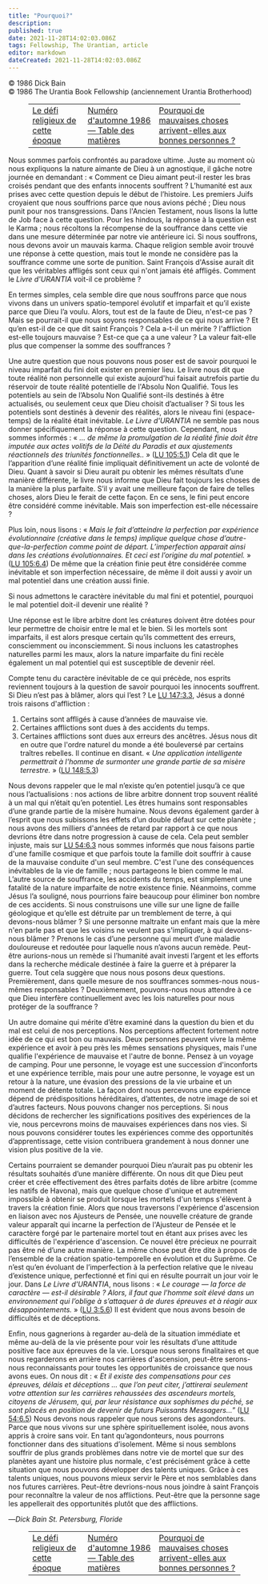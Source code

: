 ```yaml
---
title: "Pourquoi?"
description: 
published: true
date: 2021-11-28T14:02:03.086Z
tags: Fellowship, The Urantian, article
editor: markdown
dateCreated: 2021-11-28T14:02:03.086Z
---
```


<p class="v-card v-sheet theme--light grey lighten-3 px-2">© 1986 Dick Bain<br>© 1986 The Urantia Book Fellowship (anciennement Urantia Brotherhood)</p>
<figure class="table chapter-navigator">
  <table>
    <tbody>
      <tr>
        <td>
        <a href="/fr/article/John_M_Andrews/The_religious_challenge_of_this_age">
          <span class="mdi mdi-arrow-left-drop-circle"></span><span class="pl-2">Le défi religieux de cette époque</span>
        </a>
        </td>
        <td>
        <a href="/fr/index/articles_the_urantian#numéro-d'automne-1986">
          <span class="mdi mdi-book-open-variant"></span><span class="pl-2">Numéro d'automne 1986 — Table des matières</span>
        </a>
        </td>
        <td>
        <a href="/fr/article/Gilles_Laverdure/Why_do_bad_things_happen_to_good_people">
          <span class="pr-2">Pourquoi de mauvaises choses arrivent-elles aux bonnes personnes ?</span><span class="mdi mdi-arrow-right-drop-circle"></span>
        </a>
        </td>
      </tr>
    </tbody>
  </table>
</figure>



Nous sommes parfois confrontés au paradoxe ultime. Juste au moment où nous expliquons la nature aimante de Dieu à un agnostique, il gâche notre journée en demandant : « Comment ce Dieu aimant peut-il rester les bras croisés pendant que des enfants innocents souffrent ? L’humanité est aux prises avec cette question depuis le début de l’histoire. Les premiers Juifs croyaient que nous souffrions parce que nous avions péché ; Dieu nous punit pour nos transgressions. Dans l'Ancien Testament, nous lisons la lutte de Job face à cette question. Pour les hindous, la réponse à la question est le Karma ; nous récoltons la récompense de la souffrance dans cette vie dans une mesure déterminée par notre vie antérieure ici. Si nous souffrons, nous devons avoir un mauvais karma. Chaque religion semble avoir trouvé une réponse à cette question, mais tout le monde ne considère pas la souffrance comme une sorte de punition. Saint François d'Assise aurait dit que les véritables affligés sont ceux qui n'ont jamais été affligés. Comment le _Livre d'URANTIA_ voit-il ce problème ?

En termes simples, cela semble dire que nous souffrons parce que nous vivons dans un univers spatio-temporel évolutif et imparfait et qu’il existe parce que Dieu l’a voulu. Alors, tout est de la faute de Dieu, n'est-ce pas ? Mais se pourrait-il que nous soyons responsables de ce qui nous arrive ? Et qu’en est-il de ce que dit saint François ? Cela a-t-il un mérite ? l'affliction est-elle toujours mauvaise ? Est-ce que ça a une valeur ? La valeur fait-elle plus que compenser la somme des souffrances ?

Une autre question que nous pouvons nous poser est de savoir pourquoi le niveau imparfait du fini doit exister en premier lieu. Le livre nous dit que toute réalité non personnelle qui existe aujourd'hui faisait autrefois partie du réservoir de toute réalité potentielle de l'Absolu Non Qualifié. Tous les potentiels au sein de l’Absolu Non Qualifié sont-ils destinés à être actualisés, ou seulement ceux que Dieu choisit d’actualiser ? Si tous les potentiels sont destinés à devenir des réalités, alors le niveau fini (espace-temps) de la réalité était inévitable. _Le Livre d'URANTIA_ ne semble pas nous donner spécifiquement la réponse à cette question. Cependant, nous sommes informés : « _... de même la promulgation de la réalité finie doit être imputée aux actes volitifs de la Déité du Paradis et aux ajustements réactionnels des triunités fonctionnelles.._ » ([LU 105:5.1](/fr/The_Urantia_Book/105#p5_1)) Cela dit que le l’apparition d’une réalité finie impliquait définitivement un acte de volonté de Dieu. Quant à savoir si Dieu aurait pu obtenir les mêmes résultats d’une manière différente, le livre nous informe que Dieu fait toujours les choses de la manière la plus parfaite. S’il y avait une meilleure façon de faire de telles choses, alors Dieu le ferait de cette façon. En ce sens, le fini peut encore être considéré comme inévitable. Mais son imperfection est-elle nécessaire ?

Plus loin, nous lisons : « _Mais le fait d’atteindre la perfection par expérience évolutionnaire (créative dans le temps) implique quelque chose d’autre-que-la-perfection comme point de départ. L’imperfection apparait ainsi dans les créations évolutionnaires. Et ceci est l’origine du mal potentiel._ » ([LU 105:6.4](/fr/The_Urantia_Book/105#p6_4)) De même que la création finie peut être considérée comme inévitable et son imperfection nécessaire, de même il doit aussi y avoir un mal potentiel dans une création aussi finie.

Si nous admettons le caractère inévitable du mal fini et potentiel, pourquoi le mal potentiel doit-il devenir une réalité ?

Une réponse est le libre arbitre dont les créatures doivent être dotées pour leur permettre de choisir entre le mal et le bien. Si les mortels sont imparfaits, il est alors presque certain qu’ils commettent des erreurs, consciemment ou inconsciemment. Si nous incluons les catastrophes naturelles parmi les maux, alors la nature imparfaite du fini recèle également un mal potentiel qui est susceptible de devenir réel.

Compte tenu du caractère inévitable de ce qui précède, nos esprits reviennent toujours à la question de savoir pourquoi les innocents souffrent. Si Dieu n’est pas à blâmer, alors qui l’est ? Le [LU 147:3.3](/fr/The_Urantia_Book/147#p3_3), Jésus a donné trois raisons d'affliction :

1. Certains sont affligés à cause d’années de mauvaise vie. 
2. Certaines afflictions sont dues à des accidents du temps.
3. Certaines afflictions sont dues aux erreurs des ancêtres. Jésus nous dit en outre que l'ordre naturel du monde a été bouleversé par certains traîtres rebelles. Il continue en disant. « _Une application intelligente permettrait à l'homme de surmonter une grande partie de sa misère terrestre._ » ([LU 148:5.3](/fr/The_Urantia_Book/148#p5_3))

Nous devons rappeler que le mal n’existe qu’en potentiel jusqu’à ce que nous l’actualisions : nos actions de libre arbitre donnent trop souvent réalité à un mal qui n’était qu’en potentiel. Les êtres humains sont responsables d’une grande partie de la misère humaine. Nous devons également garder à l’esprit que nous subissons les effets d’un double défaut sur cette planète ; nous avons des milliers d'années de retard par rapport à ce que nous devrions être dans notre progression à cause de cela. Cela peut sembler injuste, mais sur [LU 54:6.3](/fr/The_Urantia_Book/54#p6_3) nous sommes informés que nous faisons partie d'une famille cosmique et que parfois toute la famille doit souffrir à cause de la mauvaise conduite d'un seul membre. C'est l'une des conséquences inévitables de la vie de famille ; nous partageons le bien comme le mal. L’autre source de souffrance, les accidents du temps, est simplement une fatalité de la nature imparfaite de notre existence finie. Néanmoins, comme Jésus l’a souligné, nous pourrions faire beaucoup pour éliminer bon nombre de ces accidents. Si nous construisons une ville sur une ligne de faille géologique et qu’elle est détruite par un tremblement de terre, à qui devons-nous blâmer ? Si une personne maltraite un enfant mais que la mère n'en parle pas et que les voisins ne veulent pas s'impliquer, à qui devons-nous blâmer ? Prenons le cas d’une personne qui meurt d’une maladie douloureuse et redoutée pour laquelle nous n’avons aucun remède. Peut-être aurions-nous un remède si l’humanité avait investi l’argent et les efforts dans la recherche médicale destinée à faire la guerre et à préparer la guerre. Tout cela suggère que nous nous posons deux questions. Premièrement, dans quelle mesure de nos souffrances sommes-nous nous-mêmes responsables ? Deuxièmement, pouvons-nous nous attendre à ce que Dieu interfère continuellement avec les lois naturelles pour nous protéger de la souffrance ?

Un autre domaine qui mérite d’être examiné dans la question du bien et du mal est celui de nos perceptions. Nos perceptions affectent fortement notre idée de ce qui est bon ou mauvais. Deux personnes peuvent vivre la même expérience et avoir à peu près les mêmes sensations physiques, mais l'une qualifie l'expérience de mauvaise et l'autre de bonne. Pensez à un voyage de camping. Pour une personne, le voyage est une succession d'inconforts et une expérience terrible, mais pour une autre personne, le voyage est un retour à la nature, une évasion des pressions de la vie urbaine et un moment de détente totale. La façon dont nous percevons une expérience dépend de prédispositions héréditaires, d’attentes, de notre image de soi et d’autres facteurs. Nous pouvons changer nos perceptions. Si nous décidons de rechercher les significations positives des expériences de la vie, nous percevrons moins de mauvaises expériences dans nos vies. Si nous pouvons considérer toutes les expériences comme des opportunités d’apprentissage, cette vision contribuera grandement à nous donner une vision plus positive de la vie.

Certains pourraient se demander pourquoi Dieu n’aurait pas pu obtenir les résultats souhaités d’une manière différente. On nous dit que Dieu peut créer et crée effectivement des êtres parfaits dotés de libre arbitre (comme les natifs de Havona), mais que quelque chose d'unique et autrement impossible à obtenir se produit lorsque les mortels d'un temps s'élèvent à travers la création finie. Alors que nous traversons l'expérience d'ascension en liaison avec nos Ajusteurs de Pensée, une nouvelle créature de grande valeur apparaît qui incarne la perfection de l'Ajusteur de Pensée et le caractère forgé par le partenaire mortel tout en étant aux prises avec les difficultés de l'expérience d'ascension. Ce nouvel être précieux ne pourrait pas être né d’une autre manière. La même chose peut être dite à propos de l’ensemble de la création spatio-temporelle en évolution et du Suprême. Ce n’est qu’en évoluant de l’imperfection à la perfection relative que le niveau d’existence unique, perfectionné et fini qui en résulte pourrait un jour voir le jour. Dans _Le Livre d'URANTIA_, nous lisons : « _Le courage — la force de caractère — est-il désirable ? Alors, il faut que l’homme soit élevé dans un environnement qui l’oblige à s’attaquer à de dures épreuves et à réagir aux désappointements._ » ([LU 3:5.6](/fr/The_Urantia_Book/3#p5_6)) Il est évident que nous avons besoin de difficultés et de déceptions.

Enfin, nous gagnerions à regarder au-delà de la situation immédiate et même au-delà de la vie présente pour voir les résultats d’une attitude positive face aux épreuves de la vie. Lorsque nous serons finalitaires et que nous regarderons en arrière nos carrières d'ascension, peut-être serons-nous reconnaissants pour toutes les opportunités de croissance que nous avons eues. On nous dit : « _Et il existe des compensations pour ces épreuves, délais et déceptions ... que l’on peut citer, j’attirerai seulement votre attention sur les carrières rehaussées des ascendeurs mortels, citoyens de Jérusem, qui, par leur résistance aux sophismes du péché, se sont placés en position de devenir de futurs Puissants Messagers..._” ([LU 54:6.5](/fr/The_Urantia_Book/54#p6_5)) Nous devons nous rappeler que nous serons des agondonteurs. Parce que nous vivons sur une sphère spirituellement isolée, nous avons appris à croire sans voir. En tant qu’agondonteurs, nous pourrons fonctionner dans des situations d’isolement. Même si nous semblons souffrir de plus grands problèmes dans notre vie de mortel que sur des planètes ayant une histoire plus normale, c'est précisément grâce à cette situation que nous pouvons développer des talents uniques. Grâce à ces talents uniques, nous pouvons mieux servir le Père et nos semblables dans nos futures carrières. Peut-être devrions-nous nous joindre à saint François pour reconnaître la valeur de nos afflictions. Peut-être que la personne sage les appellerait des opportunités plutôt que des afflictions.

—_Dick Bain_
_St. Petersburg, Floride_



<figure class="table chapter-navigator">
  <table>
    <tbody>
      <tr>
        <td>
        <a href="/fr/article/John_M_Andrews/The_religious_challenge_of_this_age">
          <span class="mdi mdi-arrow-left-drop-circle"></span><span class="pl-2">Le défi religieux de cette époque</span>
        </a>
        </td>
        <td>
        <a href="/fr/index/articles_the_urantian#numéro-d'automne-1986">
          <span class="mdi mdi-book-open-variant"></span><span class="pl-2">Numéro d'automne 1986 — Table des matières</span>
        </a>
        </td>
        <td>
        <a href="/fr/article/Gilles_Laverdure/Why_do_bad_things_happen_to_good_people">
          <span class="pr-2">Pourquoi de mauvaises choses arrivent-elles aux bonnes personnes ?</span><span class="mdi mdi-arrow-right-drop-circle"></span>
        </a>
        </td>
      </tr>
    </tbody>
  </table>
</figure>

